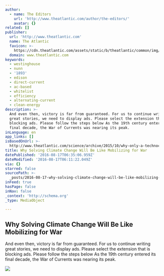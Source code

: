 ```yaml
---
author:
  - name: The Editors
    url: 'http://www.theatlantic.com/author/the-editors/'
    avatar: {}
related: []
publisher:
  url: 'http://www.theatlantic.com'
  name: The Atlantic
  favicon: >-
    https://cdn.theatlantic.com/assets/static/b/theatlantic/common/img/favicon.ico
  domain: www.theatlantic.com
keywords:
  - westinghouse
  - nunn
  - '1893'
  - edison
  - direct-current
  - ac-based
  - whitelist
  - efficiency
  - alternating-current
  - clean-energy
description: >-
  And even then, victory is far from guaranteed. For us to continue writing
  great stories, we need to display ads. Please select the extension that is
  blocking ads. Please follow the steps below As the 19th century entered its
  final decade, the War of Currents was nearing its peak.
inLanguage: en
app_links: []
isBasedOnUrl: >-
  http://www.theatlantic.com/science/archive/2015/10/why-only-a-technocratic-revolution-can-win-the-climate-change-war/410377/
title: Why Solving Climate Change Will Be Like Mobilizing for War
datePublished: '2016-08-17T06:35:06.959Z'
dateModified: '2016-08-17T06:11:22.049Z'
via: {}
starred: false
sourcePath: >-
  _posts/2016-08-17-why-solving-climate-change-will-be-like-mobilizing-for-war.md
inFeed: true
hasPage: false
inNav: false
_context: 'http://schema.org'
_type: MediaObject

---
```

<article style=""><h1>Why Solving Climate Change Will Be Like Mobilizing for War</h1><p>And even then, victory is far from guaranteed. For us to continue writing great stories, we need to display ads. Please select the extension that is blocking ads. Please follow the steps below As the 19th century entered its final decade, the War of Currents was nearing its peak.</p><img src="https://cdn.theatlantic.com/assets/media/img/mt/2015/10/ClimateChange_Mobilization_revised_1/facebook.jpg?1444926075" /></article>